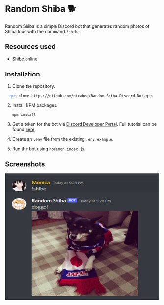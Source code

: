 # Random Shiba &#128021;

Random Shiba is a simple Discord bot that generates random photos of Shiba Inus with the command `!shibe`

## Resources used

- [Shibe.online](https://shibe.online/)

## Installation

1. Clone the repository.

```sh
  git clone https://github.com/nicabee/Random-Shiba-Discord-Bot.git
```

2. Install NPM packages.

```sh
   npm install
```

3. Get a token for the bot via [Discord Developer Portal](https://discord.com/developers/applications). Full tutorial
   can be found [here](https://youtu.be/F5KpcwtBk1E?t=397).

4. Create an `.env` file from the existing `.env.example`.

5. Run the bot using `nodemon index.js`.

## Screenshots

<img src="img/shiba.png" alt="alt text" width="500" height="410">
